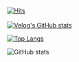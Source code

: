 
[![Hits](https://hits.seeyoufarm.com/api/count/incr/badge.svg?url=https%3A%2F%2Fgithub.com%2Fg8sebumps&count_bg=%2379C83D&title_bg=%23555555&icon=baidu.svg&icon_color=%23E7E7E7&title=hits&edge_flat=false)](https://hits.seeyoufarm.com)
</br></br>
[![Velog's GitHub stats](https://velog-readme-stats.vercel.app/api?name=bang)](https://velog.io/@bang)


[![Top Langs](https://github-readme-stats.vercel.app/api/top-langs/?username=g8sebumps&layout=compact&title_color=fff&bg_color=151515&text_color=9f9f9f)](https://github.com/g8sebumps/github-readme-stats)

![GitHub stats](https://github-readme-stats.vercel.app/api/?username=g8sebumps&show_icons=true&title_color=fff&icon_color=79ff97&text_color=9f9f9f&bg_color=151515)
